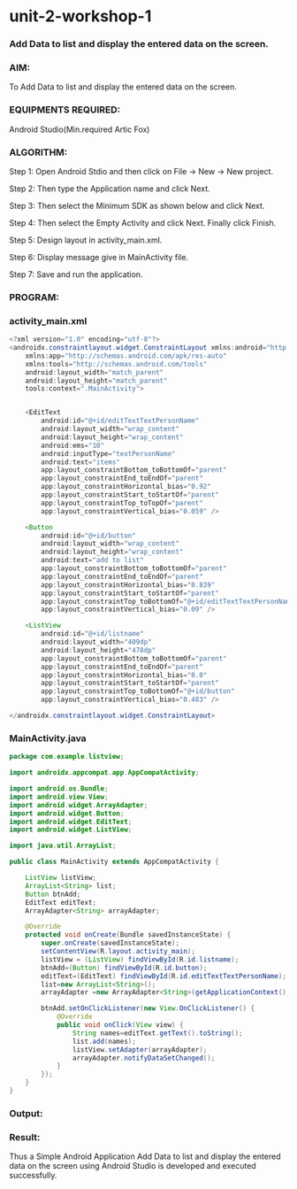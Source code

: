 # unit-2-workshop-1
### Add Data to list and display the entered data on the screen.
### AIM:
To Add Data to list and display the entered data on the screen.

### EQUIPMENTS REQUIRED:
Android Studio(Min.required Artic Fox)

### ALGORITHM:
 Step 1: Open Android Stdio and then click on File -> New -> New project.

 Step 2: Then type the Application name and click Next.

 Step 3: Then select the Minimum SDK as shown below and click Next.

Step 4: Then select the Empty Activity and click Next. Finally click Finish.
 
Step 5: Design layout in activity_main.xml.

Step 6: Display message give in MainActivity file.

Step 7: Save and run the application.

### PROGRAM:
### activity_main.xml
```java
<?xml version="1.0" encoding="utf-8"?>
<androidx.constraintlayout.widget.ConstraintLayout xmlns:android="http://schemas.android.com/apk/res/android"
    xmlns:app="http://schemas.android.com/apk/res-auto"
    xmlns:tools="http://schemas.android.com/tools"
    android:layout_width="match_parent"
    android:layout_height="match_parent"
    tools:context=".MainActivity">


    <EditText
        android:id="@+id/editTextTextPersonName"
        android:layout_width="wrap_content"
        android:layout_height="wrap_content"
        android:ems="10"
        android:inputType="textPersonName"
        android:text="items"
        app:layout_constraintBottom_toBottomOf="parent"
        app:layout_constraintEnd_toEndOf="parent"
        app:layout_constraintHorizontal_bias="0.92"
        app:layout_constraintStart_toStartOf="parent"
        app:layout_constraintTop_toTopOf="parent"
        app:layout_constraintVertical_bias="0.059" />

    <Button
        android:id="@+id/button"
        android:layout_width="wrap_content"
        android:layout_height="wrap_content"
        android:text="add to list"
        app:layout_constraintBottom_toBottomOf="parent"
        app:layout_constraintEnd_toEndOf="parent"
        app:layout_constraintHorizontal_bias="0.839"
        app:layout_constraintStart_toStartOf="parent"
        app:layout_constraintTop_toBottomOf="@+id/editTextTextPersonName"
        app:layout_constraintVertical_bias="0.09" />

    <ListView
        android:id="@+id/listname"
        android:layout_width="409dp"
        android:layout_height="478dp"
        app:layout_constraintBottom_toBottomOf="parent"
        app:layout_constraintEnd_toEndOf="parent"
        app:layout_constraintHorizontal_bias="0.0"
        app:layout_constraintStart_toStartOf="parent"
        app:layout_constraintTop_toBottomOf="@+id/button"
        app:layout_constraintVertical_bias="0.483" />

</androidx.constraintlayout.widget.ConstraintLayout>
```
### MainActivity.java
```java
package com.example.listview;

import androidx.appcompat.app.AppCompatActivity;

import android.os.Bundle;
import android.view.View;
import android.widget.ArrayAdapter;
import android.widget.Button;
import android.widget.EditText;
import android.widget.ListView;

import java.util.ArrayList;

public class MainActivity extends AppCompatActivity {

    ListView listView;
    ArrayList<String> list;
    Button btnAdd;
    EditText editText;
    ArrayAdapter<String> arrayAdapter;

    @Override
    protected void onCreate(Bundle savedInstanceState) {
        super.onCreate(savedInstanceState);
        setContentView(R.layout.activity_main);
        listView = (ListView) findViewById(R.id.listname);
        btnAdd=(Button) findViewById(R.id.button);
        editText=(EditText) findViewById(R.id.editTextTextPersonName);
        list=new ArrayList<String>();
        arrayAdapter =new ArrayAdapter<String>(getApplicationContext(), android.R.layout.simple_list_item_1,list);

        btnAdd.setOnClickListener(new View.OnClickListener() {
            @Override
            public void onClick(View view) {
                String names=editText.getText().toString();
                list.add(names);
                listView.setAdapter(arrayAdapter);
                arrayAdapter.notifyDataSetChanged();
            }
        });
    }
}
```
### Output:



### Result:
Thus a Simple Android Application Add Data to list and display the entered data on the screen using Android Studio is developed and executed successfully.
